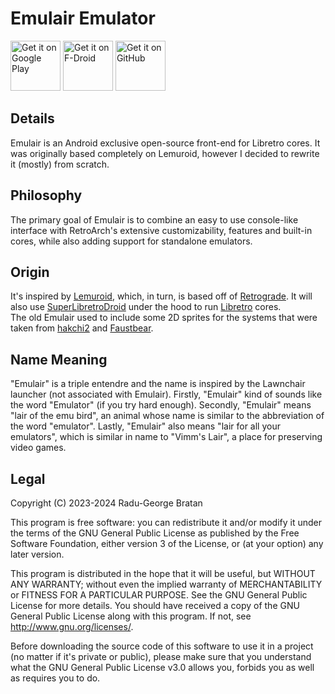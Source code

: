 # Emulair Emulator
<img src="https://play.google.com/intl/en_us/badges/images/generic/en-play-badge.png"
     alt="Get it on Google Play"
     height="80">
<img src="https://fdroid.gitlab.io/artwork/badge/get-it-on.png"
     alt="Get it on F-Droid"
     height="80">
<img src="https://raw.githubusercontent.com/flocke/andOTP/master/assets/badges/get-it-on-github.svg"
     alt="Get it on GitHub"
     height="80">

## Details
Emulair is an Android exclusive open-source front-end for Libretro cores. It was originally based completely on Lemuroid, however I decided to rewrite it (mostly) from scratch.

## Philosophy
The primary goal of Emulair is to combine an easy to use console-like interface with RetroArch's extensive customizability, features and built-in cores, while also adding support for standalone emulators.

## Origin
It's inspired by [Lemuroid](https://github.com/Swordfish90/Lemuroid), which, in turn, is based off of [Retrograde](https://github.com/retrograde/retrograde-android). It will also use [SuperLibretroDroid](https://github.com/EmulairEmulator/SuperLibretroDroid) under the hood to run [Libretro](https://github.com/libretro) cores. <br />
The old Emulair used to include some 2D sprites for the systems that were taken from [hakchi2](https://github.com/ClusterM/hakchi2) and [Faustbear](https://imgur.com/gallery/8RQ1QkA).

## Name Meaning
"Emulair" is a triple entendre and the name is inspired by the Lawnchair launcher (not associated with Emulair). Firstly, "Emulair" kind of sounds like the word "Emulator" (if you try hard enough). Secondly, "Emulair" means "lair of the emu bird", an animal whose name is similar to the abbreviation of the word "emulator". Lastly, "Emulair" also means "lair for all your emulators", which is similar in name to "Vimm's Lair", a place for preserving video games.

## Legal
Copyright (C) 2023-2024 Radu-George Bratan

This program is free software: you can redistribute it and/or modify it under the terms of the GNU General Public License as published by the Free Software Foundation, either version 3 of the License, or (at your option) any later version.

This program is distributed in the hope that it will be useful, but WITHOUT ANY WARRANTY; without even the implied warranty of MERCHANTABILITY or FITNESS FOR A PARTICULAR PURPOSE. See the GNU General Public License for more details. You should have received a copy of the GNU General Public License along with this program. If not, see <http://www.gnu.org/licenses/>.

Before downloading the source code of this software to use it in a project (no matter if it's private or public), please make sure that you understand what the GNU General Public License v3.0 allows you, forbids you as well as requires you to do.

